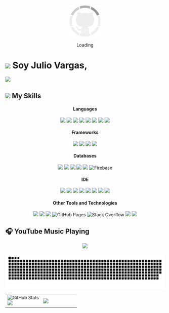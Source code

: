 
 
 <div align=center>
        <img src="https://raw.githubusercontent.com/AhmedFathyDev/AhmedFathyDev/main/GitHub.gif" alt="GitHub Octocat Logo" height="100">
        <p>Loading</p>
    </div>

# <img src = "https://raw.githubusercontent.com/MartinHeinz/MartinHeinz/master/wave.gif" width = 30px> Soy Julio Vargas,

<img src="https://img.shields.io/badge/LinkedIn-0077B5?style=for-the-badge&logo=linkedin&logoColor=white">



## <img src="https://media2.giphy.com/media/QssGEmpkyEOhBCb7e1/giphy.gif?cid=ecf05e47a0n3gi1bfqntqmob8g9aid1oyj2wr3ds3mg700bl&rid=giphy.gif" width ="25"> My Skills 
<div align="center">
<h4> Languages </h4>
<span> 
  <img src="https://img.shields.io/badge/HTML5-E34F26?style=for-the-badge&logo=html5&logoColor=white">
  <img src="https://img.shields.io/badge/CSS3-1572B6?style=for-the-badge&logo=css3&logoColor=white">
  <img src="https://img.shields.io/badge/JavaScript-F7DF1E?style=for-the-badge&logo=javascript&logoColor=black">
  <img src="https://img.shields.io/badge/Java-ED8B00?style=for-the-badge&logo=java&logoColor=white">
  <img src="https://img.shields.io/badge/C%23-239120?style=for-the-badge&logo=c-sharp&logoColor=white">
 <img src="https://img.shields.io/badge/.NET-5C2D91?style=for-the-badge&logo=.net&logoColor=white">
 <img src="https://img.shields.io/badge/Java-ED8B00?style=for-the-badge&logo=openjdk&logoColor=white">
 <img src="https://img.shields.io/badge/Swift-FA7343?style=for-the-badge&logo=swift&logoColor=white">
</span>

<h4> Frameworks </h4>
<span>
  <img src="https://img.shields.io/badge/Bootstrap-563D7C?style=for-the-badge&logo=bootstrap&logoColor=white">
<img src="https://img.shields.io/badge/prettier-1A2C34?style=for-the-badge&logo=prettier&logoColor=F7BA3E">
<img src="https://img.shields.io/badge/Spring_Security-6DB33F?style=for-the-badge&logo=Spring-Security&logoColor=white">
	<img src="https://img.shields.io/badge/NPM-%23000000.svg?style=for-the-badge&logo=npm&logoColor=white">
</span>



<h4> Databases </h4>
<span>
 <img src="https://img.shields.io/badge/Microsoft%20SQL%20Server-CC2927?style=for-the-badge&logo=microsoft%20sql%20server&logoColor=white">
  <img src="https://img.shields.io/badge/MySQL-00000F?style=for-the-badge&logo=mysql&logoColor=white">
  <img src="https://img.shields.io/badge/Oracle-F80000?style=for-the-badge&logo=Oracle&logoColor=white">
  <img src="https://img.shields.io/badge/PostgreSQL-316192?style=for-the-badge&logo=postgresql&logoColor=white">
  <img src="https://img.shields.io/badge/MongoDB-4EA94B?style=for-the-badge&logo=mongodb&logoColor=white">
	<img alt="Firebase" src ="https://img.shields.io/badge/Firebase-%23316192.svg?style=for-the-badge&logo=firebase&logoColor=white">
</span>

<h4> IDE </h4>
<span>
<img src="https://img.shields.io/badge/sublime_text-%23575757.svg?&style=for-the-badge&logo=sublime-text&logoColor=important">
<img src="https://img.shields.io/badge/Eclipse-2C2255?style=for-the-badge&logo=eclipse&logoColor=white">
<img src="https://img.shields.io/badge/Visual_Studio-5C2D91?style=for-the-badge&logo=visual%20studio&logoColor=white">
 <img src="https://img.shields.io/badge/Spring-6DB33F?style=for-the-badge&logo=spring&logoColor=white">
<img src="https://img.shields.io/badge/Visual_Studio_Code-0078D4?style=for-the-badge&logo=visual%20studio%20code&logoColor=white">
<img src="https://img.shields.io/badge/Android_Studio-3DDC84?style=for-the-badge&logo=android-studio&logoColor=white">
<img src="https://img.shields.io/badge/Xcode-007ACC?style=for-the-badge&logo=Xcode&logoColor=white">
<img src="https://img.shields.io/badge/IntelliJ_IDEA-000000.svg?style=for-the-badge&logo=intellij-idea&logoColor=white">

<h4> Other Tools and Technologies </h4>
<span>
  <img src="https://img.shields.io/badge/Git-F05032?style=for-the-badge&logo=git&logoColor=white">
<img src="https://img.shields.io/badge/Postman-FF6C37?style=for-the-badge&logo=postman&logoColor=white">
  <img src="https://img.shields.io/badge/Heroku-430098?style=for-the-badge&logo=heroku&logoColor=white">
	<img alt="GitHub Pages" src="https://img.shields.io/badge/GitHub%20Pages-%23327FC7.svg?style=for-the-badge&logo=github&logoColor=white">
   <img alt="Stack Overflow" src="https://img.shields.io/badge/-Stack%20Overflow-FE7A16?style=for-the-badge&logo=stack-overflow&logoColor=white">
   <img src="https://img.shields.io/badge/-Insomnia-5849BE?style=for-the-badge&logo=Insomnia&logoColor=white">
   <img src="https://img.shields.io/badge/github%20-%23121011.svg?&style=for-the-badge&logo=github&logoColor=white&color=283238">
</span>
</div>

## :headphones: YouTube Music Playing
<div align="center">
	<a href="https://music.youtube.com/watch?v=YBdyc1WDlBQ&si=xJu4eMR-B_Tly384"><img src="https://img.shields.io/badge/YouTube_Music-FF0000?style=for-the-badge&logo=youtube-music&logoColor=white"></a>
</div>

<p align="center">
  <img  src="https://raw.githubusercontent.com/Elanza-48/Elanza-48/main/resources/img/github-contribution-grid-snake.svg"
    alt="example" />
</p>

<!--- stats & Trophy (start) -->
<p align="center">
  <!--- stats (start) -->
<table align="center">
<tr >
<td width="50%" border-style: hidden;>
  <img  src="https://github-readme-stats.vercel.app/api?username=JulioVargas26&title_color=6FDA44&text_color=FFFFFF&show_icons=true&icon_color=6FDA44&include_all_commits=true&count_private=true&theme=dark" alt="GitHub Stats" height="200" />
  </br><img src="https://github-readme-streak-stats.herokuapp.com/?user=JulioVargas26&theme=dark&date_format=j%20M%5B%20Y%5D&currStreakLabel=6FDA44&fire=6FDA44&ring=6FDA44"/>
  </td>

<td width="50%"border-style: hidden;>
   <img  align="center"  src="https://github-readme-stats.anuraghazra1.vercel.app/api/top-langs/?username=JulioVargas26&title_color=6FDA44&text_color=FFFFFF&theme=dark&no-bg=true&hide_border=false&no-frame=true&langs_count=20"/>
  </td>
</tr>
</table>
   
   

